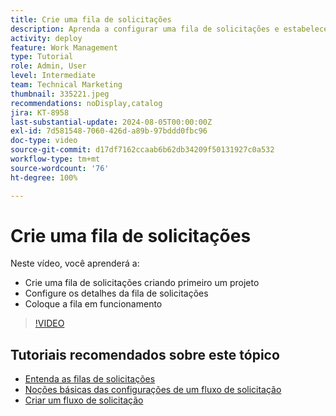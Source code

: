 ```yaml
---
title: Crie uma fila de solicitações
description: Aprenda a configurar uma fila de solicitações e estabelecer detalhes da fila. Siga estas etapas para ajudar a organização a gerenciar a entrada de trabalho.
activity: deploy
feature: Work Management
type: Tutorial
role: Admin, User
level: Intermediate
team: Technical Marketing
thumbnail: 335221.jpeg
recommendations: noDisplay,catalog
jira: KT-8958
last-substantial-update: 2024-08-05T00:00:00Z
exl-id: 7d581548-7060-426d-a89b-97bddd0fbc96
doc-type: video
source-git-commit: d17df7162ccaab6b62db34209f50131927c0a532
workflow-type: tm+mt
source-wordcount: '76'
ht-degree: 100%

---
```


# Crie uma fila de solicitações

Neste vídeo, você aprenderá a:

* Crie uma fila de solicitações criando primeiro um projeto
* Configure os detalhes da fila de solicitações
* Coloque a fila em funcionamento

>[!VIDEO](https://video.tv.adobe.com/v/335221/?quality=12&learn=on&enablevpops)

## Tutoriais recomendados sobre este tópico

* [Entenda as filas de solicitações](/help/manage-work/request-queues/understand-request-queues.md)
* [Noções básicas das configurações de um fluxo de solicitação](/help/manage-work/request-queues/understand-settings-for-a-flow-request.md)
* [Criar um fluxo de solicitação](/help/manage-work/request-queues/create-a-request-flow.md)

